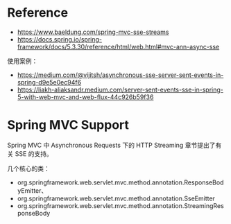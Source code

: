 # Reference

- https://www.baeldung.com/spring-mvc-sse-streams
- https://docs.spring.io/spring-framework/docs/5.3.30/reference/html/web.html#mvc-ann-async-sse

使用案例：

- https://medium.com/@vijitsh/asynchronous-sse-server-sent-events-in-spring-d9e5e0ec94f6
- https://liakh-aliaksandr.medium.com/server-sent-events-sse-in-spring-5-with-web-mvc-and-web-flux-44c926b59f36



# Spring MVC Support

Spring MVC 中 Asynchronous Requests 下的 HTTP Streaming 章节提出了有关 SSE 的支持。

几个核心的类：

- org.springframework.web.servlet.mvc.method.annotation.ResponseBodyEmitter、
- org.springframework.web.servlet.mvc.method.annotation.SseEmitter
- org.springframework.web.servlet.mvc.method.annotation.StreamingResponseBody


